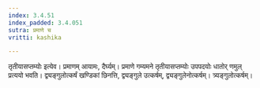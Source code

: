 ```yaml
---
index: 3.4.51
index_padded: 3.4.051
sutra: प्रमाणे च
vritti: kashika

---
```

तृतीयासप्तम्योः इत्येव। प्रमाणम् आयामः, दैर्घ्यम्। प्रमाणे गम्यमने तृतीयासप्तम्योः उपपदयोः धातोर् णमुल् प्रत्ययो भवति। द्व्यङ्गुलोत्कर्षं खण्डिकां छिनत्ति, द्व्यङ्गुले उत्कर्षम्, द्व्यङ्गुलेनोत्कर्षम्। त्र्यङ्गुलोत्कर्षम्।